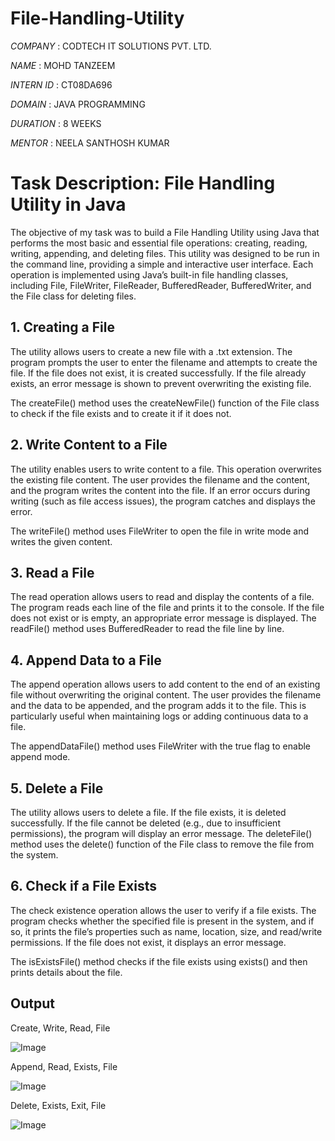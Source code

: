 # File-Handling-Utility

*COMPANY* : CODTECH IT SOLUTIONS PVT. LTD.

*NAME* : MOHD TANZEEM

*INTERN ID* : CT08DA696

*DOMAIN* : JAVA PROGRAMMING

*DURATION* : 8 WEEKS

*MENTOR* : NEELA SANTHOSH KUMAR

# Task Description: File Handling Utility in Java

The objective of my task was to build a File Handling Utility using Java that performs the most basic and essential file operations: creating, reading, writing, appending, and deleting files. This utility was designed to be run in the command line, providing a simple and interactive user interface. Each operation is implemented using Java’s built-in file handling classes, including File, FileWriter, FileReader, BufferedReader, BufferedWriter, and the File class for deleting files.

## 1. Creating a File
The utility allows users to create a new file with a .txt extension. The program prompts the user to enter the filename and attempts to create the file. If the file does not exist, it is created successfully. If the file already exists, an error message is shown to prevent overwriting the existing file.

The createFile() method uses the createNewFile() function of the File class to check if the file exists and to create it if it does not.

## 2. Write Content to a File
The utility enables users to write content to a file. This operation overwrites the existing file content. The user provides the filename and the content, and the program writes the content into the file. If an error occurs during writing (such as file access issues), the program catches and displays the error.

The writeFile() method uses FileWriter to open the file in write mode and writes the given content.

## 3. Read a File
The read operation allows users to read and display the contents of a file. The program reads each line of the file and prints it to the console. If the file does not exist or is empty, an appropriate error message is displayed. The readFile() method uses BufferedReader to read the file line by line.

## 4. Append Data to a File
The append operation allows users to add content to the end of an existing file without overwriting the original content. The user provides the filename and the data to be appended, and the program adds it to the file. This is particularly useful when maintaining logs or adding continuous data to a file.

The appendDataFile() method uses FileWriter with the true flag to enable append mode.

## 5. Delete a File
The utility allows users to delete a file. If the file exists, it is deleted successfully. If the file cannot be deleted (e.g., due to insufficient permissions), the program will display an error message. The deleteFile() method uses the delete() function of the File class to remove the file from the system.

## 6. Check if a File Exists
The check existence operation allows the user to verify if a file exists. The program checks whether the specified file is present in the system, and if so, it prints the file’s properties such as name, location, size, and read/write permissions. If the file does not exist, it displays an error message.

The isExistsFile() method checks if the file exists using exists() and then prints details about the file.


## Output

Create, Write, Read, File

![Image](https://github.com/user-attachments/assets/52dd0b3e-1fad-4301-9867-85898199316e)

Append, Read, Exists, File

![Image](https://github.com/user-attachments/assets/1a9302a4-e5d5-46e0-8eb8-50f224df28c1)

Delete, Exists, Exit, File

![Image](https://github.com/user-attachments/assets/4db9a8f0-402c-45f9-976c-4c33997ff2b9)
